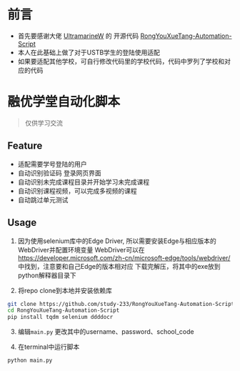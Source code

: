 # 前言

- 首先要感谢大佬 [UltramarineW](https://github.com/UltramarineW) 的 开源代码 [RongYouXueTang-Automation-Script](https://github.com/UltramarineW/RongYouXueTang-Automation-Script)
- 本人在此基础上做了对于USTB学生的登陆使用适配
- 如果要适配其他学校，可自行修改代码里的学校代码，代码中罗列了学校和对应的代码

# 融优学堂自动化脚本

>   仅供学习交流

## Feature


-   适配需要学号登陆的用户
-   自动识别验证码 登录网页界面
-   自动识别未完成课程目录并开始学习未完成课程
-   自动识别课程视频，可以完成多视频的课程
-   自动跳过单元测试

## Usage

1.   因为使用selenium库中的Edge Driver, 所以需要安装Edge与相应版本的WebDriver并配置环境变量
WebDriver可以在 https://developer.microsoft.com/zh-cn/microsoft-edge/tools/webdriver/ 中找到，注意要和自己Edge的版本相对应
下载完解压，将其中的exe放到python解释器目录下

2.   将repo clone到本地并安装依赖库

```bash
git clone https://github.com/study-233/RongYouXueTang-Automation-Script.git
cd RongYouXueTang-Automation-Script
pip install tqdm selenium ddddocr
```
    
3.  编辑`main.py` 更改其中的username、password、school_code

4. 在terminal中运行脚本

```bash
python main.py
```

    

    
